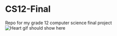 # CS12-Final
Repo for my grade 12 computer science final project
![Heart gif should show here](https://media.giphy.com/media/ZAwhai9qwGmD0iOSX2/giphy.gif)
